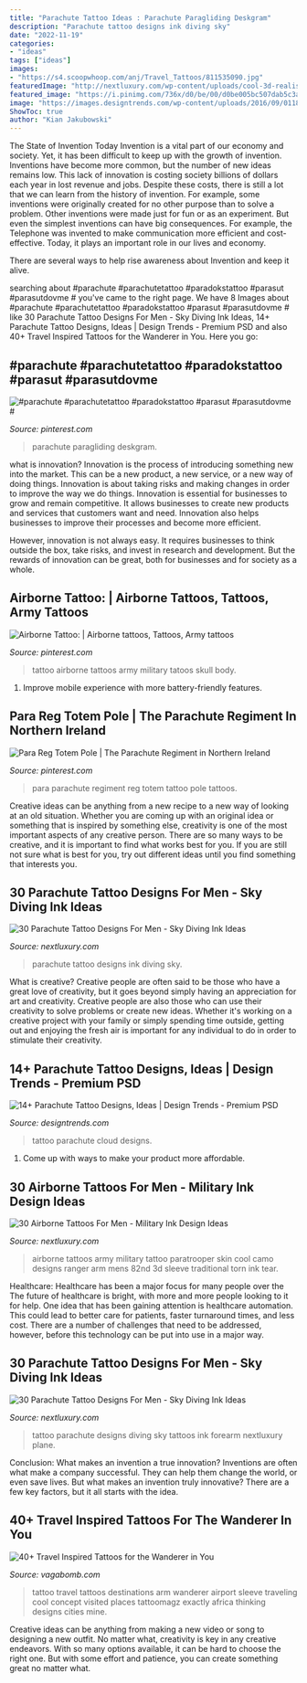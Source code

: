 ```yaml
---
title: "Parachute Tattoo Ideas : Parachute Paragliding Deskgram"
description: "Parachute tattoo designs ink diving sky"
date: "2022-11-19"
categories:
- "ideas"
tags: ["ideas"]
images:
- "https://s4.scoopwhoop.com/anj/Travel_Tattoos/811535090.jpg"
featuredImage: "http://nextluxury.com/wp-content/uploads/cool-3d-realistic-torn-skin-mens-camo-upper-arm-airborne-tattoo.jpg"
featured_image: "https://i.pinimg.com/736x/d0/be/00/d0be005bc507dab5c3a4b245aae90cb3.jpg"
image: "https://images.designtrends.com/wp-content/uploads/2016/09/01183948/Cloud-Parachute-Tattoo.jpg"
ShowToc: true
author: "Kian Jakubowski"
---
```



The State of Invention Today
Invention is a vital part of our economy and society. Yet, it has been difficult to keep up with the growth of invention. Inventions have become more common, but the number of new ideas remains low. This lack of innovation is costing society billions of dollars each year in lost revenue and jobs.
Despite these costs, there is still a lot that we can learn from the history of invention. For example, some inventions were originally created for no other purpose than to solve a problem. Other inventions were made just for fun or as an experiment. But even the simplest inventions can have big consequences. For example, the Telephone was invented to make communication more efficient and cost-effective. Today, it plays an important role in our lives and economy.

There are several ways to help rise awareness about Invention and keep it alive.

	

		
searching about #parachute #parachutetattoo #paradokstattoo #parasut #parasutdovme # you've came to the right page. We have 8 Images about #parachute #parachutetattoo #paradokstattoo #parasut #parasutdovme # like 30 Parachute Tattoo Designs For Men - Sky Diving Ink Ideas, 14+ Parachute Tattoo Designs, Ideas | Design Trends - Premium PSD and also 40+ Travel Inspired Tattoos for the Wanderer in You. Here you go:
		
    
## #parachute #parachutetattoo #paradokstattoo #parasut #parasutdovme #

<img loading=lazy src="https://i.pinimg.com/736x/d0/be/00/d0be005bc507dab5c3a4b245aae90cb3.jpg" onerror="this.onerror=null;this.src='https://tse3.mm.bing.net/th?id=OIP.Qhxwk8waW5NqWhX9ISiuOwHaHa&amp;pid=15.1';" alt="#parachute #parachutetattoo #paradokstattoo #parasut #parasutdovme #">

_Source: pinterest.com_

>parachute paragliding deskgram. 

	

what is innovation?
Innovation is the process of introducing something new into the market. This can be a new product, a new service, or a new way of doing things. Innovation is about taking risks and making changes in order to improve the way we do things.
Innovation is essential for businesses to grow and remain competitive. It allows businesses to create new products and services that customers want and need. Innovation also helps businesses to improve their processes and become more efficient.

However, innovation is not always easy. It requires businesses to think outside the box, take risks, and invest in research and development. But the rewards of innovation can be great, both for businesses and for society as a whole.

    
## Airborne Tattoo: | Airborne Tattoos, Tattoos, Army Tattoos

<img loading=lazy src="https://i.pinimg.com/736x/1a/79/e1/1a79e1dab1bd90518a3058938dcf0afb--tattoo-ideas-tatoos.jpg" onerror="this.onerror=null;this.src='https://tse3.mm.bing.net/th?id=OIP.huNjJ5RSfrMR7JsDhKr__gHaGv&amp;pid=15.1';" alt="Airborne Tattoo: | Airborne tattoos, Tattoos, Army tattoos">

_Source: pinterest.com_

>tattoo airborne tattoos army military tatoos skull body. 

	

1. Improve mobile experience with more battery-friendly features.

    
## Para Reg Totem Pole | The Parachute Regiment In Northern Ireland

<img loading=lazy src="https://s-media-cache-ak0.pinimg.com/736x/23/9f/cb/239fcb342ef3579c464bb1154af52032.jpg" onerror="this.onerror=null;this.src='https://tse1.mm.bing.net/th?id=OIP.SxhHIuLvMhLZp_yzPpBQxAHaHd&amp;pid=15.1';" alt="Para Reg Totem Pole | The Parachute Regiment in Northern Ireland">

_Source: pinterest.com_

>para parachute regiment reg totem tattoo pole tattoos. 

	

Creative ideas can be anything from a new recipe to a new way of looking at an old situation. Whether you are coming up with an original idea or something that is inspired by something else, creativity is one of the most important aspects of any creative person. There are so many ways to be creative, and it is important to find what works best for you. If you are still not sure what is best for you, try out different ideas until you find something that interests you.

    
## 30 Parachute Tattoo Designs For Men - Sky Diving Ink Ideas

<img loading=lazy src="http://nextluxury.com/wp-content/uploads/guy-with-back-samuari-parachute-tattoo-design.jpg" onerror="this.onerror=null;this.src='https://tse3.mm.bing.net/th?id=OIP.Jx7ia_x7f-juYqpMV5scfQHaHf&amp;pid=15.1';" alt="30 Parachute Tattoo Designs For Men - Sky Diving Ink Ideas">

_Source: nextluxury.com_

>parachute tattoo designs ink diving sky. 

	

What is creative?
Creative people are often said to be those who have a great love of creativity, but it goes beyond simply having an appreciation for art and creativity. Creative people are also those who can use their creativity to solve problems or create new ideas. Whether it's working on a creative project with your family or simply spending time outside, getting out and enjoying the fresh air is important for any individual to do in order to stimulate their creativity.

    
## 14+ Parachute Tattoo Designs, Ideas | Design Trends - Premium PSD

<img loading=lazy src="https://images.designtrends.com/wp-content/uploads/2016/09/01183948/Cloud-Parachute-Tattoo.jpg" onerror="this.onerror=null;this.src='https://tse4.mm.bing.net/th?id=OIP.oHLHmpHbXEXBwKRwJyxlSAHaHa&amp;pid=15.1';" alt="14+ Parachute Tattoo Designs, Ideas | Design Trends - Premium PSD">

_Source: designtrends.com_

>tattoo parachute cloud designs. 

	

1. Come up with ways to make your product more affordable.

    
## 30 Airborne Tattoos For Men - Military Ink Design Ideas

<img loading=lazy src="http://nextluxury.com/wp-content/uploads/cool-3d-realistic-torn-skin-mens-camo-upper-arm-airborne-tattoo.jpg" onerror="this.onerror=null;this.src='https://tse1.mm.bing.net/th?id=OIP.eQIlp2oDrkLmo6ryzFs9DAHaHa&amp;pid=15.1';" alt="30 Airborne Tattoos For Men - Military Ink Design Ideas">

_Source: nextluxury.com_

>airborne tattoos army military tattoo paratrooper skin cool camo designs ranger arm mens 82nd 3d sleeve traditional torn ink tear. 

	

Healthcare: Healthcare has been a major focus for many people over the
The future of healthcare is bright, with more and more people looking to it for help. One idea that has been gaining attention is healthcare automation. This could lead to better care for patients, faster turnaround times, and less cost. There are a number of challenges that need to be addressed, however, before this technology can be put into use in a major way.

    
## 30 Parachute Tattoo Designs For Men - Sky Diving Ink Ideas

<img loading=lazy src="http://nextluxury.com/wp-content/uploads/forearm-shaded-parachute-guys-tattoo-ideas.jpg" onerror="this.onerror=null;this.src='https://tse3.mm.bing.net/th?id=OIP.PAQDh1rISUO1PJtgVDtAYAAAAA&amp;pid=15.1';" alt="30 Parachute Tattoo Designs For Men - Sky Diving Ink Ideas">

_Source: nextluxury.com_

>tattoo parachute designs diving sky tattoos ink forearm nextluxury plane. 

	

Conclusion: What makes an invention a true innovation?
Inventions are often what make a company successful. They can help them change the world, or even save lives. But what makes an invention truly innovative? There are a few key factors, but it all starts with the idea.

    
## 40+ Travel Inspired Tattoos For The Wanderer In You

<img loading=lazy src="https://s4.scoopwhoop.com/anj/Travel_Tattoos/811535090.jpg" onerror="this.onerror=null;this.src='https://tse2.mm.bing.net/th?id=OIP.WR5HgAxNFDzezRekltw76AHaJ4&amp;pid=15.1';" alt="40+ Travel Inspired Tattoos for the Wanderer in You">

_Source: vagabomb.com_

>tattoo travel tattoos destinations arm wanderer airport sleeve traveling cool concept visited places tattoomagz exactly africa thinking designs cities mine. 

	

Creative ideas can be anything from making a new video or song to designing a new outfit. No matter what, creativity is key in any creative endeavors. With so many options available, it can be hard to choose the right one. But with some effort and patience, you can create something great no matter what.

